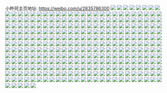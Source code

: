 小杵珂主页地址: https://weibo.com/u/2835786300 
![](https://wx4.sinaimg.cn/mw2000/a906aa3cly1h906jw2kb6j21r0340e85.jpg) 
![](https://wx4.sinaimg.cn/mw2000/a906aa3cly1h906k5p3xlj21r0340u12.jpg) 
![](https://wx4.sinaimg.cn/mw2000/a906aa3cly1h906k7agg1j21r0340npf.jpg) 
![](https://wx4.sinaimg.cn/mw2000/a906aa3cly1h906k8ex21j21r03404qq.jpg) 
![](https://wx4.sinaimg.cn/mw2000/a906aa3cly1h906kc4r71j21qm340hdw.jpg) 
![](https://wx4.sinaimg.cn/mw2000/a906aa3cly1h906js1w0pj21r0340qv8.jpg) 
![](https://wx4.sinaimg.cn/mw2000/a906aa3cly1h906kfdarnj21pe3404qr.jpg) 
![](https://wx4.sinaimg.cn/mw2000/a906aa3cly1h906kgmtygj21r03401kz.jpg) 
![](https://wx4.sinaimg.cn/mw2000/a906aa3cly1h906kmkxgqj21r0340u11.jpg) 
![](https://wx4.sinaimg.cn/mw2000/a906aa3cly1h8rkgt8v1zj21r0340u15.jpg) 
![](https://wx4.sinaimg.cn/mw2000/a906aa3cly1h8rkgwyqyfj21r0340kjo.jpg) 
![](https://wx4.sinaimg.cn/mw2000/a906aa3cly1h8rkh1ym0ej21r0340qvd.jpg) 
![](https://wx4.sinaimg.cn/mw2000/a906aa3cly1h8rkh4cbw8j21r03407wl.jpg) 
![](https://wx4.sinaimg.cn/mw2000/a906aa3cly1h8rkh5vxsxj21r03401l0.jpg) 
![](https://wx4.sinaimg.cn/mw2000/a906aa3cly1h8rkh7gth4j21r03407wl.jpg) 
![](https://wx4.sinaimg.cn/mw2000/a906aa3cly1h8rkhd8rcyj21r0340hdx.jpg) 
![](https://wx4.sinaimg.cn/mw2000/a906aa3cly1h8rkgnip2sj21r0340e86.jpg) 
![](https://wx4.sinaimg.cn/mw2000/a906aa3cly1h8rkhgdr8lj21r0340u11.jpg) 
![](https://wx4.sinaimg.cn/mw2000/a906aa3cly1h8iz6v2b9cj20vk163kjm.jpg) 
![](https://wx4.sinaimg.cn/mw2000/a906aa3cly1h8iz6trxtaj21r02c0b2a.jpg) 
![](https://wx4.sinaimg.cn/mw2000/a906aa3cly1h8iz6x1q8oj20zu1bqu0y.jpg) 
![](https://wx4.sinaimg.cn/mw2000/a906aa3cly1h8iz6yfjkzj21r02c0x6q.jpg) 
![](https://wx4.sinaimg.cn/mw2000/a906aa3cly1h8iz71kc1fj21r02cqu0y.jpg) 
![](https://wx4.sinaimg.cn/mw2000/a906aa3cly1h8iz72ms9kj21r02c0npd.jpg) 
![](https://wx4.sinaimg.cn/mw2000/a906aa3cly1h8iz74j02wj20zo1bjb2b.jpg) 
![](https://wx4.sinaimg.cn/mw2000/a906aa3cly1h8iz763z0mj20vc15se82.jpg) 
![](https://wx4.sinaimg.cn/mw2000/a906aa3cly1h8iz77c64zj21r02c04qr.jpg) 
![](https://wx4.sinaimg.cn/mw2000/a906aa3cly1h8avg4pzjej21r02cie3f.jpg) 
![](https://wx4.sinaimg.cn/mw2000/a906aa3cly1h8avg53ph7j20zo1bgh1l.jpg) 
![](https://wx4.sinaimg.cn/mw2000/a906aa3cly1h8avg6wrxaj21r02cmhdt.jpg) 
![](https://wx4.sinaimg.cn/mw2000/a906aa3cly1h8avg85pvnj20zo1bfu0x.jpg) 
![](https://wx4.sinaimg.cn/mw2000/a906aa3cly1h8avg9pzbqj21r02c07wh.jpg) 
![](https://wx4.sinaimg.cn/mw2000/a906aa3cly1h8avgagh7tj20zo1bhard.jpg) 
![](https://wx4.sinaimg.cn/mw2000/a906aa3cly1h8avgbumrrj21r02cu7wh.jpg) 
![](https://wx4.sinaimg.cn/mw2000/a906aa3cly1h8avgclfxyj20zo1bknm6.jpg) 
![](https://wx4.sinaimg.cn/mw2000/a906aa3cly1h8avgd3qoxj21r02c0tz3.jpg) 
![](https://wx4.sinaimg.cn/mw2000/a906aa3cly1h5zibntrxwj20u0140dpx.jpg) 
![](https://wx4.sinaimg.cn/mw2000/a906aa3cly1h5zibq4qiej20u0140gqb.jpg) 
![](https://wx4.sinaimg.cn/mw2000/a906aa3cly1h5zibhnn67j20u0190gwb.jpg) 
![](https://wx4.sinaimg.cn/mw2000/a906aa3cly1h5zibs82tpj20u00u0gt7.jpg) 
![](https://wx4.sinaimg.cn/mw2000/a906aa3cly1h5zibv9o23j20u00u0n2v.jpg) 
![](https://wx4.sinaimg.cn/mw2000/a906aa3cly1h5zibycc26j20u00u0ae4.jpg) 
![](https://wx4.sinaimg.cn/mw2000/a906aa3cly1h5zic313elj20u0140wi9.jpg) 
![](https://wx4.sinaimg.cn/mw2000/a906aa3cly1h5ziche51dj20u00u0113.jpg) 
![](https://wx4.sinaimg.cn/mw2000/a906aa3cly1h5zick4c6gj20u00u0q46.jpg) 
![](https://wx4.sinaimg.cn/mw2000/a906aa3cly1h4q57074wej22c0340kjq.jpg) 
![](https://wx4.sinaimg.cn/mw2000/a906aa3cly1h4q56secd4j22c0340u0y.jpg) 
![](https://wx4.sinaimg.cn/mw2000/a906aa3cly1h4q577ez3nj227t2yfkjr.jpg) 
![](https://wx4.sinaimg.cn/mw2000/a906aa3cly1h4q57bprlfj22c03404qu.jpg) 
![](https://wx4.sinaimg.cn/mw2000/a906aa3cly1h4q56ublwsj20zo254x6p.jpg) 
![](https://wx4.sinaimg.cn/mw2000/a906aa3cly1h4q57gluanj22a931ne87.jpg) 
![](https://wx4.sinaimg.cn/mw2000/a906aa3cly1h4q57lh6w5j22c0340e86.jpg) 
![](https://wx4.sinaimg.cn/mw2000/a906aa3cly1h4q57otqtpj21zq2nnnpf.jpg) 
![](https://wx4.sinaimg.cn/mw2000/a906aa3cly1h4q57to8ctj22c0340u10.jpg) 
![](https://wx4.sinaimg.cn/mw2000/a906aa3cly1h4q583bww4j22c0340b2i.jpg) 
![](https://wx4.sinaimg.cn/mw2000/a906aa3cly1h3sgrq7ox1j21sh2o81ky.jpg) 
![](https://wx4.sinaimg.cn/mw2000/a906aa3cly1h3sgrraeafj222o340b2a.jpg) 
![](https://wx4.sinaimg.cn/mw2000/a906aa3cly1h3sgrs7o97j21sz2nn7wi.jpg) 
![](https://wx4.sinaimg.cn/mw2000/a906aa3cly1h3sgrszl2pj20zj1bee81.jpg) 
![](https://wx4.sinaimg.cn/mw2000/a906aa3cly1h3sgru3xaaj222o3401ky.jpg) 
![](https://wx4.sinaimg.cn/mw2000/a906aa3cly1h3sgrumekej20zj1betz0.jpg) 
![](https://wx4.sinaimg.cn/mw2000/a906aa3cly1h3sgrwafmqj2223340qv6.jpg) 
![](https://wx4.sinaimg.cn/mw2000/a906aa3cly1h3sgrx1wtgj20u013zh5b.jpg) 
![](https://wx4.sinaimg.cn/mw2000/a906aa3cly1h3sgrym9m1j2226340qv6.jpg) 
![](https://wx4.sinaimg.cn/mw2000/a906aa3cly1h3lpdmxnp3j222o3407wj.jpg) 
![](https://wx4.sinaimg.cn/mw2000/a906aa3cly1h3lpdo930tj222o3407wj.jpg) 
![](https://wx4.sinaimg.cn/mw2000/a906aa3cly1h3lpdph5ocj224233y7wi.jpg) 
![](https://wx4.sinaimg.cn/mw2000/a906aa3cly1h3lpdr2csqj222o340hdv.jpg) 
![](https://wx4.sinaimg.cn/mw2000/a906aa3cly1h3lpdsh3quj222o340qv6.jpg) 
![](https://wx4.sinaimg.cn/mw2000/a906aa3cly1h3lpdtsvf0j222o340e83.jpg) 
![](https://wx4.sinaimg.cn/mw2000/a906aa3cly1h3lpdvztvbj222o340qv7.jpg) 
![](https://wx4.sinaimg.cn/mw2000/a906aa3cly1h3lpdlqkwqj222o340b2b.jpg) 
![](https://wx4.sinaimg.cn/mw2000/a906aa3cly1h3lpdxfjlvj222o3407wj.jpg) 
![](https://wx4.sinaimg.cn/mw2000/a906aa3cly1h3lpdz13ewj226833ze82.jpg) 
![](https://wx4.sinaimg.cn/mw2000/a906aa3cly1h3lpe1qdjtj222o3407wi.jpg) 
![](https://wx4.sinaimg.cn/mw2000/a906aa3cly1h3lpe0h71tj222o340u0y.jpg) 
![](https://wx4.sinaimg.cn/mw2000/a906aa3cly1h3lpe3b1nej222o340u0y.jpg) 
![](https://wx4.sinaimg.cn/mw2000/a906aa3cly1h35k7vr29bj22c0340e83.jpg) 
![](https://wx4.sinaimg.cn/mw2000/a906aa3cly1h35k7y9jhaj22c0340npe.jpg) 
![](https://wx4.sinaimg.cn/mw2000/a906aa3cly1h35k7zilxhj22c0340x6q.jpg) 
![](https://wx4.sinaimg.cn/mw2000/a906aa3cly1h35k80sjo1j22c03401kz.jpg) 
![](https://wx4.sinaimg.cn/mw2000/a906aa3cly1h35k7tmspyj22c03401kz.jpg) 
![](https://wx4.sinaimg.cn/mw2000/a906aa3cly1h35k82j7xij22c0340npf.jpg) 
![](https://wx4.sinaimg.cn/mw2000/a906aa3cly1h35k83vf9kj22c0340u0y.jpg) 
![](https://wx4.sinaimg.cn/mw2000/a906aa3cly1h35k85t8aej22c0340e83.jpg) 
![](https://wx4.sinaimg.cn/mw2000/a906aa3cly1h35k7x9g2ij22402tcx6q.jpg) 
![](https://wx4.sinaimg.cn/mw2000/a906aa3cly1h2x8x1bjq4j20u00u0ae6.jpg) 
![](https://wx4.sinaimg.cn/mw2000/a906aa3cly1h2x8x2gri7j20u00u0dmm.jpg) 
![](https://wx4.sinaimg.cn/mw2000/a906aa3cly1h2x8x3irdkj20u00u00z7.jpg) 
![](https://wx4.sinaimg.cn/mw2000/a906aa3cly1h2x8x0mwtcj20u10u0q74.jpg) 
![](https://wx4.sinaimg.cn/mw2000/a906aa3cly1h2x8x60kmsj20u00u0gnw.jpg) 
![](https://wx4.sinaimg.cn/mw2000/a906aa3cly1h2x8x74w53j20u00u0q94.jpg) 
![](https://wx4.sinaimg.cn/mw2000/a906aa3cly1h2x8x8i8i2j20u00u0jzi.jpg) 
![](https://wx4.sinaimg.cn/mw2000/a906aa3cly1h2x8x9fkhdj20u00v3djx.jpg) 
![](https://wx4.sinaimg.cn/mw2000/a906aa3cly1h2x8xartwsj20u00u07c3.jpg) 
![](https://wx4.sinaimg.cn/mw2000/a906aa3cly1h2szynkz93j20u01sxtke.jpg) 
![](https://wx4.sinaimg.cn/mw2000/a906aa3cly1h2ry3j59wcj2340340e85.jpg) 
![](https://wx4.sinaimg.cn/mw2000/a906aa3cly1h2ry3m2ftyj2340340u11.jpg) 
![](https://wx4.sinaimg.cn/mw2000/a906aa3cly1h2ry3ovsxoj23403401l2.jpg) 
![](https://wx4.sinaimg.cn/mw2000/a906aa3cly1h2ry3rxbgtj23403401l3.jpg) 
![](https://wx4.sinaimg.cn/mw2000/a906aa3cly1h2ry3d984ij2340340hdy.jpg) 
![](https://wx4.sinaimg.cn/mw2000/a906aa3cly1h2ry3uhhltj2340340qva.jpg) 
![](https://wx4.sinaimg.cn/mw2000/a906aa3cly1h2ry3xg9pij2340340x6u.jpg) 
![](https://wx4.sinaimg.cn/mw2000/a906aa3cly1h2ry40197vj2340340e86.jpg) 
![](https://wx4.sinaimg.cn/mw2000/a906aa3cly1h2ry43eerwj2340340e86.jpg) 
![](https://wx4.sinaimg.cn/mw2000/a906aa3cly1gxqf48tqvvj22c02c0kjm.jpg) 
![](https://wx4.sinaimg.cn/mw2000/a906aa3cly1gxqf4a6qavj21sc1sce81.jpg) 
![](https://wx4.sinaimg.cn/mw2000/a906aa3cly1gxqf4b4lntj22c02c0kjn.jpg) 
![](https://wx4.sinaimg.cn/mw2000/a906aa3cly1gxqf4cg87dj22c02c04qq.jpg) 
![](https://wx4.sinaimg.cn/mw2000/a906aa3cly1gxqf4d44rlj22c02bz4qq.jpg) 
![](https://wx4.sinaimg.cn/mw2000/a906aa3cly1gxqf47sz01j22c02c04qr.jpg) 
![](https://wx4.sinaimg.cn/mw2000/a906aa3cly1gxqf4dytoqj22c02bz4qq.jpg) 
![](https://wx4.sinaimg.cn/mw2000/a906aa3cly1gxqf4ehd9wj21o01o07wh.jpg) 
![](https://wx4.sinaimg.cn/mw2000/a906aa3cly1gxqf4f20ipj22c02c0u0j.jpg) 
![](https://wx4.sinaimg.cn/mw2000/a906aa3cly1gxjar8zee5j20u013zjw3.jpg) 
![](https://wx4.sinaimg.cn/mw2000/a906aa3cly1gxjar9iys9j20u0166ajz.jpg) 
![](https://wx4.sinaimg.cn/mw2000/a906aa3cly1gxjaraz1vej20u013ztlr.jpg) 
![](https://wx4.sinaimg.cn/mw2000/a906aa3cly1gxjarcd3qnj20u0276wu9.jpg) 
![](https://wx4.sinaimg.cn/mw2000/a906aa3cly1gxjard9sf0j20u0281av8.jpg) 
![](https://wx4.sinaimg.cn/mw2000/a906aa3cly1gxjar8hhi7j20u01qzdq4.jpg) 
![](https://wx4.sinaimg.cn/mw2000/a906aa3cly1gxjardvurrj20u01qi12j.jpg) 
![](https://wx4.sinaimg.cn/mw2000/a906aa3cly1gxjarecq5sj20u0281wmp.jpg) 
![](https://wx4.sinaimg.cn/mw2000/a906aa3cly1gxjarfgvd9j20u0281dws.jpg) 
![](https://wx4.sinaimg.cn/mw2000/a906aa3cly1gwlzu6y2chj22c0340b2c.jpg) 
![](https://wx4.sinaimg.cn/mw2000/a906aa3cly1gwlzu51osjj22c03407wi.jpg) 
![](https://wx4.sinaimg.cn/mw2000/a906aa3cly1gwlzu89j0bj22c0340hdu.jpg) 
![](https://wx4.sinaimg.cn/mw2000/a906aa3cgy1gss626wqz0j22c0340kjl.jpg) 
![](https://wx4.sinaimg.cn/mw2000/a906aa3cgy1gss6298ywlj22c0340e82.jpg) 
![](https://wx4.sinaimg.cn/mw2000/a906aa3cgy1gss62b3rydj22c02k6e81.jpg) 
![](https://wx4.sinaimg.cn/mw2000/a906aa3cgy1gss62dd2wcj22c0340u0y.jpg) 
![](https://wx4.sinaimg.cn/mw2000/a906aa3cgy1gss62emsa9j21dw2cq1ik.jpg) 
![](https://wx4.sinaimg.cn/mw2000/a906aa3cgy1gss62gczk4j22c0340npe.jpg) 
![](https://wx4.sinaimg.cn/mw2000/a906aa3cgy1gss62itwl4j22c0340x6q.jpg) 
![](https://wx4.sinaimg.cn/mw2000/0035UFyIgy1gss62kqxy7j61s02swe8102.jpg) 
![](https://wx4.sinaimg.cn/mw2000/0035UFyIgy1gss62mqpwkj62c0340e8202.jpg) 
![](https://wx4.sinaimg.cn/mw2000/a906aa3cgy1gsrpaw1qdfj227f31pe86.jpg) 
![](https://wx4.sinaimg.cn/mw2000/a906aa3cgy1gsrpb2ebkuj22c0340u13.jpg) 
![](https://wx4.sinaimg.cn/mw2000/a906aa3cgy1gsrpb8aryzj227j33ye88.jpg) 
![](https://wx4.sinaimg.cn/mw2000/a906aa3cgy1gsrpar1whdj22c0340x6w.jpg) 
![](https://wx4.sinaimg.cn/mw2000/a906aa3cgy1gsrpbcsh42j22c0340kjs.jpg) 
![](https://wx4.sinaimg.cn/mw2000/a906aa3cgy1gsrpbh64joj22c034u1l4.jpg) 
![](https://wx4.sinaimg.cn/mw2000/a906aa3cgy1gsrpbjscjqj227j33y1l0.jpg) 
![](https://wx4.sinaimg.cn/mw2000/a906aa3cgy1gsrpbo02zej22c03407wo.jpg) 
![](https://wx4.sinaimg.cn/mw2000/a906aa3cgy1gsrpbru1vxj22ay2wfe87.jpg) 
![](https://wx4.sinaimg.cn/mw2000/a906aa3cgy1gsqhx2o5jpj22c0340qva.jpg) 
![](https://wx4.sinaimg.cn/mw2000/a906aa3cgy1gsqhx6mi1cj22c0340npg.jpg) 
![](https://wx4.sinaimg.cn/mw2000/a906aa3cgy1gsqhxah3wgj22c0340qv9.jpg) 
![](https://wx4.sinaimg.cn/mw2000/a906aa3cgy1gsqhwxrl2bj22c0340kjn.jpg) 
![](https://wx4.sinaimg.cn/mw2000/a906aa3cgy1gsqhxea83bj22c0340kjp.jpg) 
![](https://wx4.sinaimg.cn/mw2000/a906aa3cgy1gsqhxl64y5j22c0340b2e.jpg) 
![](https://wx4.sinaimg.cn/mw2000/a906aa3cgy1gsqhxnrd18j221m2qh4qr.jpg) 
![](https://wx4.sinaimg.cn/mw2000/a906aa3cgy1gsqhxqzmgfj22c03407wk.jpg) 
![](https://wx4.sinaimg.cn/mw2000/a906aa3cgy1gsqhxuoje5j22c03407wl.jpg) 
![](https://wx4.sinaimg.cn/mw2000/a906aa3cgy1gsqhxxo97hj22c0340b2c.jpg) 
![](https://wx4.sinaimg.cn/mw2000/a906aa3cgy1gsqhy0kpdzj229z31b4qs.jpg) 
![](https://wx4.sinaimg.cn/mw2000/a906aa3cgy1gsqhy44nbxj22c03404qt.jpg) 
![](https://wx4.sinaimg.cn/mw2000/a906aa3cgy1gsqhy7gusrj22c03401l1.jpg) 
![](https://wx4.sinaimg.cn/mw2000/a906aa3cgy1gsqhybb3hcj22c0340x6t.jpg) 
![](https://wx4.sinaimg.cn/mw2000/0035UFyIgy1gsqhwv9q2hj62c0340kjp02.jpg) 
![](https://wx4.sinaimg.cn/mw2000/a906aa3cly1gr7mxlcry9j22ds1sc1kx.jpg) 
![](https://wx4.sinaimg.cn/mw2000/a906aa3cly1gr7mxjqs4kj22801o0hdt.jpg) 
![](https://wx4.sinaimg.cn/mw2000/0035UFyIly1gr7mxm0aw9j62801o0hdt02.jpg) 
![](https://wx4.sinaimg.cn/mw2000/a906aa3cly1gr7mxn74uij23402c01kz.jpg) 
![](https://wx4.sinaimg.cn/mw2000/a906aa3cly1gr7mxo9c67j22in1w0x6p.jpg) 
![](https://wx4.sinaimg.cn/mw2000/a906aa3cly1gr7mxos0u1j21w019ck8o.jpg) 
![](https://wx4.sinaimg.cn/mw2000/a906aa3cly1gr0r9j2s3dj22c0340hdv.jpg) 
![](https://wx4.sinaimg.cn/mw2000/a906aa3cly1gr0r95b9w8j22c0340u0y.jpg) 
![](https://wx4.sinaimg.cn/mw2000/a906aa3cly1gr0r98fsltj22c0340e84.jpg) 
![](https://wx4.sinaimg.cn/mw2000/a906aa3cly1gr0r99pqcuj22c03404qr.jpg) 
![](https://wx4.sinaimg.cn/mw2000/a906aa3cly1gr0r9b2h0vj22c0340qv6.jpg) 
![](https://wx4.sinaimg.cn/mw2000/a906aa3cly1gr0r9d7lmij22c02c0b2c.jpg) 
![](https://wx4.sinaimg.cn/mw2000/a906aa3cly1gr0r9eg6tdj22c03407wk.jpg) 
![](https://wx4.sinaimg.cn/mw2000/a906aa3cly1gr0r9fyszxj225m2vhb2a.jpg) 
![](https://wx4.sinaimg.cn/mw2000/a906aa3cly1gr0r9h02mcj22c03401kz.jpg) 
![](https://wx4.sinaimg.cn/mw2000/a906aa3cgy1gq7io69435j222o33zhdv.jpg) 
![](https://wx4.sinaimg.cn/mw2000/a906aa3cly1gp8t5ipofij21zm2zix6p.jpg) 
![](https://wx4.sinaimg.cn/mw2000/a906aa3cly1gp8t5j9cp8j20qn103n4r.jpg) 
![](https://wx4.sinaimg.cn/mw2000/a906aa3cly1gp8t5grxdtj21wk2uuhdv.jpg) 
![](https://wx4.sinaimg.cn/mw2000/a906aa3cly1gp8t5jmlv8j20rs12pdpn.jpg) 
![](https://wx4.sinaimg.cn/mw2000/a906aa3cly1gp8t5jxrlhj20u00iltbh.jpg) 
![](https://wx4.sinaimg.cn/mw2000/a906aa3cly1gp8t5kanvrj20rs112483.jpg) 
![](https://wx4.sinaimg.cn/mw2000/a906aa3cly1gp856px223j21be1be1ja.jpg) 
![](https://wx4.sinaimg.cn/mw2000/a906aa3cly1gp856qavymj21be19ykdf.jpg) 
![](https://wx4.sinaimg.cn/mw2000/a906aa3cly1gp856pjlwcj21be1bex53.jpg) 
![](https://wx4.sinaimg.cn/mw2000/a906aa3cly1gp856r0fdnj21be1be1kx.jpg) 
![](https://wx4.sinaimg.cn/mw2000/a906aa3cly1gp856rcts6j21be1betuf.jpg) 
![](https://wx4.sinaimg.cn/mw2000/a906aa3cly1gp856rwxygj21be1be1k8.jpg) 
![](https://wx4.sinaimg.cn/mw2000/a906aa3cly1gp856sa2hgj21be1beazo.jpg) 
![](https://wx4.sinaimg.cn/mw2000/a906aa3cly1gp856srmc8j21be1be4qp.jpg) 
![](https://wx4.sinaimg.cn/mw2000/a906aa3cly1gp856tbbcjj21be1be4qp.jpg) 
![](https://wx4.sinaimg.cn/mw2000/a906aa3cly1gnohmkv0mkj21o02801ky.jpg) 
![](https://wx4.sinaimg.cn/mw2000/a906aa3cly1gjnhdzjqhtj226u26w7wi.jpg) 
![](https://wx4.sinaimg.cn/mw2000/a906aa3cly1gj76qn5c4aj20u00u0dov.jpg) 
![](https://wx4.sinaimg.cn/mw2000/a906aa3cgy1gg8fs0iz8jj222o340160.jpg) 
![](https://wx4.sinaimg.cn/mw2000/a906aa3cgy1gg8frzcr0yj222o3407lc.jpg) 
![](https://wx4.sinaimg.cn/mw2000/a906aa3cgy1gg8fs1flbdj2275340awv.jpg) 
![](https://wx4.sinaimg.cn/mw2000/a906aa3cly1gg5kndi56nj20u0190the.jpg) 
![](https://wx4.sinaimg.cn/mw2000/a906aa3cly1gg5kncyb1vj20u01a5thr.jpg) 
![](https://wx4.sinaimg.cn/mw2000/a906aa3cly1gg5kne3d6rj20u00u0n2e.jpg) 
![](https://wx4.sinaimg.cn/mw2000/a906aa3cly1gg5knes1ypj20u00u07bc.jpg) 
![](https://wx4.sinaimg.cn/mw2000/a906aa3cly1gg5knfd15ej20u01btqbg.jpg) 
![](https://wx4.sinaimg.cn/mw2000/a906aa3cly1gg5knfzzrij20u00u00yy.jpg) 
![](https://wx4.sinaimg.cn/mw2000/a906aa3cgy1gewxm0vzcej21ff1by7mq.jpg) 
![](https://wx4.sinaimg.cn/mw2000/a906aa3cgy1gepo3xodhej21o0280x6p.jpg) 
![](https://wx4.sinaimg.cn/mw2000/a906aa3cgy1gemmomtzy9j222o3407wj.jpg) 
![](https://wx4.sinaimg.cn/mw2000/a906aa3cgy1gemmoq0s00j21r02mi7wk.jpg) 
![](https://wx4.sinaimg.cn/mw2000/a906aa3cgy1gemmoqxxxfj21bp1zku0x.jpg) 
![](https://wx4.sinaimg.cn/mw2000/a906aa3cgy1gemmormnjtj222o22ob29.jpg) 
![](https://wx4.sinaimg.cn/mw2000/a906aa3cgy1gemmosk01lj234022ohdt.jpg) 
![](https://wx4.sinaimg.cn/mw2000/a906aa3cgy1gemmolnmguj222o22o7wh.jpg) 
![](https://wx4.sinaimg.cn/mw2000/a906aa3cgy1gemmotp1x6j21ts2rkhdu.jpg) 
![](https://wx4.sinaimg.cn/mw2000/a906aa3cgy1gemmougdgjj217v1tre81.jpg) 
![](https://wx4.sinaimg.cn/mw2000/a906aa3cgy1gemmoorebjj222o340e84.jpg) 
![](https://wx4.sinaimg.cn/mw2000/a906aa3cgy1gefit8vpuxj21bp1zkkjp.jpg) 
![](https://wx4.sinaimg.cn/mw2000/a906aa3cgy1gefitb88pvj21bp1zku0z.jpg) 
![](https://wx4.sinaimg.cn/mw2000/a906aa3cgy1gefitcq5amj221i340npf.jpg) 
![](https://wx4.sinaimg.cn/mw2000/a906aa3cgy1gefitec71nj21zk1zkqv9.jpg) 
![](https://wx4.sinaimg.cn/mw2000/a906aa3cgy1gefitft7drj222o22ob2a.jpg) 
![](https://wx4.sinaimg.cn/mw2000/a906aa3cgy1gefitgzpfrj21bp1zk4qs.jpg) 
![](https://wx4.sinaimg.cn/mw2000/a906aa3cgy1gefitiiqymj221u340hdw.jpg) 
![](https://wx4.sinaimg.cn/mw2000/a906aa3cgy1gefit79y7yj234022o4qt.jpg) 
![](https://wx4.sinaimg.cn/mw2000/a906aa3cgy1gefitk5jqcj21bp1zke84.jpg) 
![](https://wx4.sinaimg.cn/mw2000/a906aa3cgy1gedyltv9rmj22c0340e86.jpg) 
![](https://wx4.sinaimg.cn/mw2000/a906aa3cgy1gedylvp47gj22c0340kjr.jpg) 
![](https://wx4.sinaimg.cn/mw2000/a906aa3cgy1gedyls6pr4j21yb2lr1l2.jpg) 
![](https://wx4.sinaimg.cn/mw2000/a906aa3cgy1gedylxiyb8j22c0340qv8.jpg) 
![](https://wx4.sinaimg.cn/mw2000/a906aa3cgy1gedylyp7t9j21xv2wshdu.jpg) 
![](https://wx4.sinaimg.cn/mw2000/a906aa3cgy1gedylzps3ej21s02nz7wj.jpg) 
![](https://wx4.sinaimg.cn/mw2000/a906aa3cgy1gedym1horoj22c0340kjp.jpg) 
![](https://wx4.sinaimg.cn/mw2000/a906aa3cgy1gedym3at2lj22c0340b2c.jpg) 
![](https://wx4.sinaimg.cn/mw2000/a906aa3cgy1gedym4cnnkj21k02c0b2a.jpg) 
![](https://wx4.sinaimg.cn/mw2000/a906aa3cgy1gd7o43wuxnj23gg56o4r1.jpg) 
![](https://wx4.sinaimg.cn/mw2000/a906aa3cgy1gd7o456nj2j222o3407wh.jpg) 
![](https://wx4.sinaimg.cn/mw2000/a906aa3cgy1gd7o48gmpoj23gg56o7wt.jpg) 
![](https://wx4.sinaimg.cn/mw2000/a906aa3cgy1gd7o4040zoj21bp1zknlr.jpg) 
![](https://wx4.sinaimg.cn/mw2000/a906aa3cgy1gd7o4a4a56j234022ou0y.jpg) 
![](https://wx4.sinaimg.cn/mw2000/a906aa3cgy1gd4bs09xoyj222o340x6q.jpg) 
![](https://wx4.sinaimg.cn/mw2000/a906aa3cgy1gd4bs365alj222o340u0y.jpg) 
![](https://wx4.sinaimg.cn/mw2000/a906aa3cgy1gd4bs4ge3kj222o340npe.jpg) 
![](https://wx4.sinaimg.cn/mw2000/a906aa3cgy1gd4bs71rrzj222o340npe.jpg) 
![](https://wx4.sinaimg.cn/mw2000/a906aa3cgy1gd4bs5ue7gj234022o1kz.jpg) 
![](https://wx4.sinaimg.cn/mw2000/a906aa3cgy1gd4bs8aiooj234022ohdu.jpg) 
![](https://wx4.sinaimg.cn/mw2000/a906aa3cgy1gd4bs9btjaj234022ob2a.jpg) 
![](https://wx4.sinaimg.cn/mw2000/a906aa3cgy1gd4bsacbkpj234022oqv6.jpg) 
![](https://wx4.sinaimg.cn/mw2000/a906aa3cgy1gd4bsefbczj234022oe82.jpg) 
![](https://wx4.sinaimg.cn/mw2000/a906aa3cly1gbvz6k72cjj20u0140ak6.jpg) 
![](https://wx4.sinaimg.cn/mw2000/a906aa3cly1gbvz6kjroyj208c08c3ye.jpg) 
![](https://wx4.sinaimg.cn/mw2000/a906aa3cly1gbvz6kxr9zj20u0140tgc.jpg) 
![](https://wx4.sinaimg.cn/mw2000/a906aa3cly1gbvz6jh6j7j20ny0nyglo.jpg) 
![](https://wx4.sinaimg.cn/mw2000/a906aa3cly1gbvz6lhik1j20u0140gup.jpg) 
![](https://wx4.sinaimg.cn/mw2000/a906aa3cly1gbvz6lt5o2j208c08c3ye.jpg) 
![](https://wx4.sinaimg.cn/mw2000/a906aa3cly1gbvz6nc5p8j20u0140ak3.jpg) 
![](https://wx4.sinaimg.cn/mw2000/a906aa3cly1gbvz6ns9o2j208c08c3ye.jpg) 
![](https://wx4.sinaimg.cn/mw2000/a906aa3cly1gbvz6mng1zj20u0140n79.jpg) 
![](https://wx4.sinaimg.cn/mw2000/a906aa3cly1gblkrmgf21j21o0280kj3.jpg) 
![](https://wx4.sinaimg.cn/mw2000/a906aa3cly1gbeqy9xx82j20u014047v.jpg) 
![](https://wx4.sinaimg.cn/mw2000/a906aa3cgy1g8e2lxf338j20u00u0474.jpg) 
![](https://wx4.sinaimg.cn/mw2000/a906aa3cgy1g8e2lyi27gj213z0u0ts3.jpg) 
![](https://wx4.sinaimg.cn/mw2000/a906aa3cgy1g8e2lx2ffjj20u00u0n7x.jpg) 
![](https://wx4.sinaimg.cn/mw2000/a906aa3cgy1g8e2lz1c81j20u01407iu.jpg) 
![](https://wx4.sinaimg.cn/mw2000/a906aa3cgy1g8e2lzvvnij20u0190qlm.jpg) 
![](https://wx4.sinaimg.cn/mw2000/a906aa3cgy1g8e2m0sdzkj20u00z8n6a.jpg) 
![](https://wx4.sinaimg.cn/mw2000/a906aa3cgy1g8e2m19lbdj21400u0kao.jpg) 
![](https://wx4.sinaimg.cn/mw2000/a906aa3cgy1g8e2m1nkzuj21400u0tj8.jpg) 
![](https://wx4.sinaimg.cn/mw2000/a906aa3cgy1g8e2m2brmlj213z0u0k3p.jpg) 
![](https://wx4.sinaimg.cn/mw2000/a906aa3cgy1g8cojlmnlmj20rs3jeb29.jpg) 
![](https://wx4.sinaimg.cn/mw2000/a906aa3cgy1g6uv89nppoj2280280u0x.jpg) 
![](https://wx4.sinaimg.cn/mw2000/a906aa3cgy1g6uv88osvyj2280280hdt.jpg) 
![](https://wx4.sinaimg.cn/mw2000/a906aa3cgy1g2xtlv00csj21411z4e82.jpg) 
![](https://wx4.sinaimg.cn/mw2000/a906aa3cgy1g22leco5czj21wo304npi.jpg) 
![](https://wx4.sinaimg.cn/mw2000/a906aa3cgy1g0y3ptiq6sj21bp1zktr9.jpg) 
![](https://wx4.sinaimg.cn/mw2000/a906aa3cgy1fvxsfyar14j20rs1aw1ky.jpg) 
![](https://wx4.sinaimg.cn/mw2000/a906aa3cgy1fvhly968ehj22io2io4qu.jpg) 
![](https://wx4.sinaimg.cn/mw2000/a906aa3cgy1fud6t5h00kj20xc18e1ky.jpg) 
![](https://wx4.sinaimg.cn/mw2000/a906aa3cgy1ft9xg0ew8jj20qo140k2l.jpg) 
![](https://wx4.sinaimg.cn/mw2000/a906aa3cgy1fsvviywovwj23vc2kwnph.jpg) 
![](https://wx4.sinaimg.cn/mw2000/a906aa3cgy1fsvvipb248j23vc2kw4qv.jpg) 
![](https://wx4.sinaimg.cn/mw2000/a906aa3cgy1fsvvj806a3j246f2e2kjq.jpg) 
![](https://wx4.sinaimg.cn/mw2000/a906aa3cgy1fsvvjuoe0qj23vc2kwe86.jpg) 
![](https://wx4.sinaimg.cn/mw2000/a906aa3cgy1fsvvkb9radj23xq2jcu11.jpg) 
![](https://wx4.sinaimg.cn/mw2000/a906aa3cgy1fsvvkj14qij23vc2kwu11.jpg) 
![](https://wx4.sinaimg.cn/mw2000/a906aa3cgy1fsutl1087lj20qo2j51ee.jpg) 
![](https://wx4.sinaimg.cn/mw2000/a906aa3cgy1fsd7t01s7kj20qo10ojx8.jpg) 
![](https://wx4.sinaimg.cn/mw2000/a906aa3cgy1frc6n812nyj20k01z1hdt.jpg) 
![](https://wx4.sinaimg.cn/mw2000/a906aa3cgy1frc6n9oyqtj20k01x07wh.jpg) 
![](https://wx4.sinaimg.cn/mw2000/a906aa3cgy1frc6nb1iy4j20k00u0qhq.jpg) 
![](https://wx4.sinaimg.cn/mw2000/a906aa3cgy1frc6nbzykpj20k00ps7hx.jpg) 
![](https://wx4.sinaimg.cn/mw2000/a906aa3cgy1fr4r71tutvj21xo2kw1kx.jpg) 
![](https://wx4.sinaimg.cn/mw2000/a906aa3cgy1fqjax6ln8kj22oj3q2kjo.jpg) 
![](https://wx4.sinaimg.cn/mw2000/a906aa3cgy1fq95rxcbb6j22i43zl4qr.jpg) 
![](https://wx4.sinaimg.cn/mw2000/a906aa3cgy1fq6m0mfzk4j20qo0zkqb3.jpg) 
![](https://wx4.sinaimg.cn/mw2000/a906aa3cgy1fq6m0o0c66j20qo0zkwm9.jpg) 
![](https://wx4.sinaimg.cn/mw2000/a906aa3cgy1fq6m0pewelj20qo0qowkg.jpg) 
![](https://wx4.sinaimg.cn/mw2000/a906aa3cgy1fq6m0r8cj8j20qo0zkakt.jpg) 
![](https://wx4.sinaimg.cn/mw2000/a906aa3cgy1fq6m0klyznj20qo0zkqaw.jpg) 
![](https://wx4.sinaimg.cn/mw2000/a906aa3cgy1fq6m0s5pcgj20jg0ykgls.jpg) 
![](https://wx4.sinaimg.cn/mw2000/a906aa3cgy1fq0wv2tg3vj20qo1407ba.jpg) 
![](https://wx4.sinaimg.cn/mw2000/a906aa3cgy1fq0wv452soj20qo140aes.jpg) 
![](https://wx4.sinaimg.cn/mw2000/a906aa3cgy1fq0wv6logej20qo140ten.jpg) 
![](https://wx4.sinaimg.cn/mw2000/a906aa3cgy1fq0wuzdwsjj20qo140n4l.jpg) 
![](https://wx4.sinaimg.cn/mw2000/a906aa3cgy1fq0wv8sduzj20qo140gs2.jpg) 
![](https://wx4.sinaimg.cn/mw2000/a906aa3cgy1fq0wvazkj5j20qo14010a.jpg) 
![](https://wx4.sinaimg.cn/mw2000/a906aa3cgy1fq0wvcunvfj20qo13h0yn.jpg) 
![](https://wx4.sinaimg.cn/mw2000/a906aa3cgy1fq0wvex6hcj21400qogq4.jpg) 
![](https://wx4.sinaimg.cn/mw2000/a906aa3cgy1fq0wvnqio8j21400qo479.jpg) 
![](https://wx4.sinaimg.cn/mw2000/a906aa3cgy1fpz5hftoiej22gr3a9b29.jpg) 
![](https://wx4.sinaimg.cn/mw2000/a906aa3cgy1fpygzrzckbj20qo1hctsw.jpg) 
![](https://wx4.sinaimg.cn/mw2000/a906aa3cgy1fpp5hcbunij20qo0qon35.jpg) 
![](https://wx4.sinaimg.cn/mw2000/a906aa3cgy1fpp5heqribj20qo0qo7dn.jpg) 
![](https://wx4.sinaimg.cn/mw2000/a906aa3cgy1fpp5hb32rhj20qo0qok0h.jpg) 
![](https://wx4.sinaimg.cn/mw2000/a906aa3cgy1fpotwmj5w7j20qo1x84j4.jpg) 
![](https://wx4.sinaimg.cn/mw2000/a906aa3cgy1fpotwudq3gj20qo3vphdt.jpg) 
![](https://wx4.sinaimg.cn/mw2000/a906aa3cgy1fpotwixvyuj20qo1x8e2y.jpg) 
